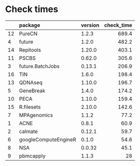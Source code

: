 # Check times

|   |package              |version | check_time|
|:--|:--------------------|:-------|----------:|
|12 |PureCN               |1.2.3   |      689.4|
|4  |future               |1.2.0   |      482.2|
|14 |Repitools            |1.20.0  |      403.1|
|11 |PSCBS                |0.62.0  |      305.6|
|3  |future.BatchJobs     |0.13.1  |      206.9|
|16 |TIN                  |1.6.0   |      198.4|
|13 |QDNAseq              |1.10.0  |      196.7|
|5  |GeneBreak            |1.4.0   |      174.2|
|10 |PECA                 |1.10.0  |      159.4|
|15 |R.filesets           |2.10.0  |      142.6|
|7  |MPAgenomics          |1.1.2   |       77.2|
|1  |ACNE                 |0.8.1   |       60.9|
|2  |calmate              |0.12.1  |       59.7|
|6  |googleComputeEngineR |0.1.0   |       54.6|
|8  |NSA                  |0.0.32  |       45.1|
|9  |pbmcapply            |1.1.3   |         28|


